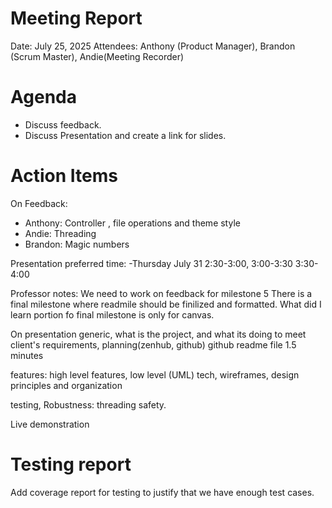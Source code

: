 
# Meeting Report

Date: July 25, 2025 
Attendees: Anthony (Product Manager), Brandon (Scrum Master), Andie(Meeting Recorder)

# Agenda
- Discuss feedback.
- Discuss Presentation and create a link for slides.


# Action Items
On Feedback:
- Anthony: Controller , file operations and theme style
- Andie: Threading 
- Brandon: Magic numbers


Presentation preferred time:
-Thursday July 31 2:30-3:00, 3:00-3:30 3:30-4:00

Professor notes:
We need to work on feedback for milestone 5
There is a final milestone where readmile should be finilized and formatted.
What did I learn portion fo final milestone is only for canvas.

On presentation 
generic, what is the project, and what its doing to meet client's requirements, planning(zenhub, github) 
github readme file 1.5 minutes

features: high level features, low level (UML) tech, wireframes, design principles and organization

testing, Robustness: threading safety. 

Live demonstration

# Testing report
Add coverage report for testing to justify that we have enough test cases.